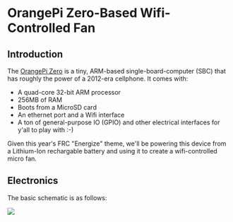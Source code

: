 # OrangePi Zero-Based Wifi-Controlled Fan

## Introduction

The [OrangePi Zero](http://www.orangepi.org/html/hardWare/computerAndMicrocontrollers/details/Orange-Pi-Zero-LTS.html) is a tiny,
ARM-based single-board-computer (SBC) that has roughly the power of a 2012-era cellphone.  It comes with:

* A quad-core 32-bit ARM processor
* 256MB of RAM
* Boots from a MicroSD card
* An ethernet port and a Wifi interface
* A ton of general-purpose IO (GPIO) and other electrical interfaces for y'all to play with :-)

Given this year's FRC "Energize" theme, we'll be powering this device from a Lithium-Ion rechargable battery and using it to create
a wifi-controlled micro fan.

## Electronics

The basic schematic is as follows:

![](.jpg)

